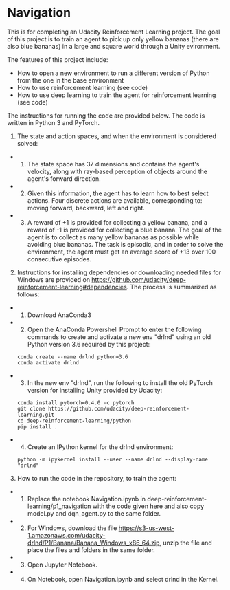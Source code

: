 # Navigation
This is for completing an Udacity Reinforcement Learning project.
The goal of this project is to train an agent to pick up only yellow bananas (there are also blue bananas) in a large and square world through a Unity evironment.

The features of this project include:
* How to open a new environment to run a different version of Python from the one in the base environment
* How to use reinforcement learning (see code)
* How to use deep learning to train the agent for reinforcement learning (see code)

The instructions for running the code are provided below. The code is written in Python 3 and PyTorch.

1. The state and action spaces, and when the environment is considered solved:
  - 1. The state space has 37 dimensions and contains the agent's velocity, along with ray-based perception of objects around the agent's forward direction.
  - 2. Given this information, the agent has to learn how to best select actions. Four discrete actions are available, corresponding to: moving forward, backward, left and right.
  - 3. A reward of +1 is provided for collecting a yellow banana, and a reward of -1 is provided for collecting a blue banana. The goal of the agent is to collect as many yellow bananas as possible while avoiding blue bananas. The task is episodic, and in order to solve the environment, the agent must get an average score of +13 over 100 consecutive episodes.
  
2. Instructions for installing dependencies or downloading needed files for Windows are provided on https://github.com/udacity/deep-reinforcement-learning#dependencies. The process is summarized as follows:
  - 1. Download AnaConda3
  - 2. Open the AnaConda Powershell Prompt to enter the following commands to create and activate a new env "drlnd" using an old Python version 3.6 required by this project:
    ```
    conda create --name drlnd python=3.6
    conda activate drlnd
    ```
  - 3. In the new env "drlnd", run the following to install the old PyTorch version for installing Unity provided by Udacity:
    ```
    conda install pytorch=0.4.0 -c pytorch
    git clone https://github.com/udacity/deep-reinforcement-learning.git
    cd deep-reinforcement-learning/python
    pip install .
    ```
  - 4. Create an IPython kernel for the drlnd environment:
    ```
    python -m ipykernel install --user --name drlnd --display-name "drlnd"
    ```
3. How to run the code in the repository, to train the agent:
  - 1. Replace the notebook Navigation.ipynb in deep-reinforcement-learning/p1_navigation with the code given here and also copy model.py and dqn_agent.py to the same folder.
  - 2. For Windows, download the file https://s3-us-west-1.amazonaws.com/udacity-drlnd/P1/Banana/Banana_Windows_x86_64.zip, unzip the file and place the files and folders in the same folder.
  - 3. Open Jupyter Notebook.
  - 4. On Notebook, open Navigation.ipynb and select drlnd in the Kernel.
